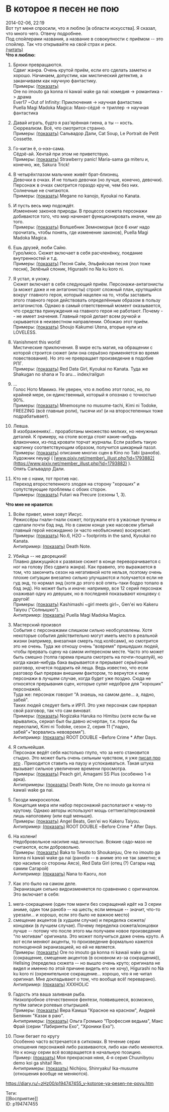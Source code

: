 В которое я песен не пою
=========================

   
 2014-02-06, 22:19   
  Вот тут меня спросили, что я люблю [в области искусства]. Я сказал, что много чего. Отвечу подробнее.   
 Под спойлерами названия, а название в совокупности с приёмом -- это спойлер. Так что открывайте на свой страх и риск.   
  [(читать)](https://zHz00.diary.ru/p194747455.htm?index=30#linkmore194747455m30)      
  **Что я люблю:**    
   
 1. Брюки превращаются.   
 Сдвиг жанра. Очень крутой приём, если его сделать заметно и хорошо. Начинаем, допустим, как мистический детектив, а заканчиваем как научную фантастику.   
 Примеры:  [(показать)](https://zHz00.diary.ru/p194747455.htm?index=1#linkmore194747455m1)      
 Ore no imouto ga konna ni kawaii wake ga nai: комедия -> романтика -> драма   
 Ever17 ~Out of Infinity: Приключения -> научная фантастика   
 Puella Magi Madoka Magica: Махо-сёдзё -> триллер -> научная фантастика     
   
 2. Давай играть, будто я раз'ярённая гиена, а ты -- кость.   
 Сюрреализм. Всё, что смотрится странно.   
 Примеры:  [(показать)](https://zHz00.diary.ru/p194747455.htm?index=2#linkmore194747455m2)    Сальвадор Дали, Cat Soup, Le Portrait de Petit Cossette.     
   
 3. Го-кигэн ё, о-нээ-сама.   
 Сёдзё-ай. Хентай при этом не приветствую.   
 Примеры:  [(показать)](https://zHz00.diary.ru/p194747455.htm?index=3#linkmore194747455m3)    Strawberry panic! Maria-sama ga miteru и, конечно, же, Sakura Trick!     
   
 4. В четырёхглазом мальчике живёт брат-близнец.   
 Девочки в очках. И не только девочки (но лучше, конечно, девочки). Персонаж в очках смотрится гораздо круче, чем без них. Солнечные не считаются.   
 Примеры:  [(показать)](https://zHz00.diary.ru/p194747455.htm?index=4#linkmore194747455m4)    Megane no kanojo, Kyoukai no Kanata.     
   
 5. И пусть весь мир подождёт.   
 Изменение законов природы. В процессе сюжета персонажи добиваются того, что мир начинает функционировать иначе, чем до того.   
 Примеры:  [(показать)](https://zHz00.diary.ru/p194747455.htm?index=5#linkmore194747455m5)    Волшебник Земноморья (все 6 книг надо прочитать, чтобы понять, где изменение законов), Puella Magi Madoka Magica.     
   
 6. Ешь друзей, люби Сайю.   
 Гуро/мясо. Сюжет включает в себя расчленёнку, поедание внутренностей и т.д.   
 Примеры:  [(показать)](https://zHz00.diary.ru/p194747455.htm?index=6#linkmore194747455m6)    Песня Сайи, Эльфийская песня (лол тоже песня), Зелёный слоник, Higurashi no  Na  ku koro ni.     
   
 7. Я устал, я ухожу.   
 Сюжет включает в себя следующий приём. Персонажи-антагонисты (а может даже и не антагонисты) строят сложный план, крутящийся вокруг главного героя, который нацелен на то, чтобы заставить этого главного героя действовать определённым образом в пользу антагонистов. Однако в самый ответственный момент оказывается, что средства принуждения на главного героя не работают. Почему -- не имеет значения. Главный герой делает всем ручкой и скрывается в неизвестном направлении. Обожаю этот приём.   
 Примеры:  [(показать)](https://zHz00.diary.ru/p194747455.htm?index=7#linkmore194747455m7)    Shoujo Kakumei Utena, вторые нули из LOVELESS.     
   
 8. Vanishment this world!   
 Мистические приключения. В мире есть магия, на обращении с которой строится сюжет (или она серьёзно применяется во время повествования). Но это не превращает произведение в подобие РПГ.   
 Примеры:  [(показать)](https://zHz00.diary.ru/p194747455.htm?index=8#linkmore194747455m8)    Red Data Girl, Kyoukai no Kanata. Туда же Shakugan no shana и To aru... index/railgun     
   
 9. ...   
 Голос Ното Мамико. Не уверен, что я люблю этот голос, но, по крайней мере, он единственный, который я опознаю с точностью 90%.   
 Примеры:  [(показать)](https://zHz00.diary.ru/p194747455.htm?index=9#linkmore194747455m9)    Mnemosyne no musume-tachi, Kimi ni Todoke, FREEZING (всё главные роли), тысячи их! (и на второстепенных тоже подрабатывает).     
   
 10. Левша.   
 В изображениях/... проработаны множество мелких, но ненужных деталей. К примеру, на столе всегда стоят какие-нибудь флакончики, из-под кровати торчат журналы. Если разбить такую картинку соответствующим образом, получится шикарный паззл.   
 Примеры:  [(показать)](https://zHz00.diary.ru/p194747455.htm?index=10#linkmore194747455m10)    описание многих сцен в Kino no Tabi (ранобэ).   
 Художник neyagi (  [www.pixiv.net/member\_illust.php?id=1793882](https://www.pixiv.net/member_illust.php?id=1793882)  ).   
 Опять Сальвадор Дали.     
   
 11. Кто не с нами, тот против нас.   
 Переход второстепенного злодея на сторону "хороших" и сопутствующие проблемы с обоих сторон.   
 Примеры:  [(показать)](https://zHz00.diary.ru/p194747455.htm?index=11#linkmore194747455m11)    Futari wa Precure (сезоны 1, 3).     
   
  **Что мне не нравится:**    
   
 1. Всём привет, меня зовут Иисус.   
 Режиссёры гнали-гнали сюжет, погружали его в ужасные пучины и сделали почти бэд энд. Но в самом конце уже насовсем убитый главный герой неожиданно (и часто необъяснимо) воскресает.   
 Примеры:  [(показать)](https://zHz00.diary.ru/p194747455.htm?index=12#linkmore194747455m12)    No.6, H2O ~ footprints in the sand, Kyoukai no Kanata.     
 Антипример:  [(показать)](https://zHz00.diary.ru/p194747455.htm?index=13#linkmore194747455m13)    Death Note.     
   
 2. Убийца -- не дворецкий!   
 Плавно движущийся к развязке сюжет в конце переворачивается с ног на голову (без сдвига жанра). Как правило, это выражается в том, что закончить сезон на негативной ноте нельзя, поэтому очень плохие ситуации внезапно сильно улучшаются и получается если не гуд энд, то нормал энд (хотя до этого всё опять-таки бодро топало в бэд энд). Но может быть и иначе: например, все 12 серий персонаж охаживал одну из девушек, но в последней показывают концовку с другой!   
 Примеры:  [(показать)](https://zHz00.diary.ru/p194747455.htm?index=14#linkmore194747455m14)    Kashimashi ~girl meets girl~, Gen'ei wo Kakeru Taiyou ("Солнышко").     
 Антипример:  [(показать)](https://zHz00.diary.ru/p194747455.htm?index=15#linkmore194747455m15)    Puella Magi Madoka Magica.     
   
 3. Мастерский произвол   
 События с персонажами слишком сильно необсуловлены. Хотя некоторые события действительно могут иметь место в реальной жизни (например, внезапная смерть под колёсами), но смотрится это не очень. Туда же отношу очень "вовремя" пришедших людей, чтобы прервать сцену на самом интересном месте. Часто это может быть смешно (толпа гарема пришла смотреть на почти-поцелуй), но когда какая-нибудь бака вырывается и прерывает серьёзный разговор, хочется подарить ей леща. Ведь известно, что если разговор был прерван внешним фактором, то вернутся к нему персонажи в лучшем случае, когда будет уже поздно. Сюда не относятся прерывания сцен, которые сулят недоброе для "хороших" персонажей.   
 Туда же: персонаж говорит "А знаешь, на самом деле... а, ладно, забей".   
 Таких людей следует бить и ИРЛ. Это уже персонаж сам прервал свой разговор, так что сам виноват.   
 Примеры:  [(показать)](https://zHz00.diary.ru/p194747455.htm?index=16#linkmore194747455m16)    Nogizaka Haruka no Himitsu (хотя если бы не врывались, сериал был бы давно исчерпан, т.к. герои бы переспали), Kimi ni Todoke, сезон 2, серия 11 ("ладно, забей"+"ворвались невовремя").     
 Антипример:  [(показать)](https://zHz00.diary.ru/p194747455.htm?index=17#linkmore194747455m17)    ROOT DOUBLE ~Before Crime \* After Days.     
   
 4. Я сильнейшая.   
 Персонаж ведёт себя настолько глупо, что за него становится стыдно. Это может быть очень сильным чувством, я уже  [писал про это](Untitled%20[038])  . Приходится ставить на паузу и успокаиваться. Такая штука вызывает сильное увеличение времени просмотра.   
 Примеры:  [(показать)](https://zHz00.diary.ru/p194747455.htm?index=18#linkmore194747455m18)    Peach girl, Amagami SS Plus (особенно 1-я арка).     
 Антипримеры:  [(показать)](https://zHz00.diary.ru/p194747455.htm?index=19#linkmore194747455m19)    Death Note, Ore no imouto ga konna ni kawaii wake ga nai.     
   
 6. Гвозди микроскопом.   
 Концепция мира или набор персонажий располагают к чему-то крутому. Однако авторы используют мощь сеттинга/персонажей лишь наполовину (или ещё меньше).   
 Примеры:  [(показать)](https://zHz00.diary.ru/p194747455.htm?index=20#linkmore194747455m20)    Angel Beats, Gen'ei wo Kakeru Taiyou.     
 Антипример:  [(показать)](https://zHz00.diary.ru/p194747455.htm?index=21#linkmore194747455m21)    ROOT DOUBLE ~Before Crime \* After Days.     
   
 7. На колени!   
 Недобровольное насилие над личностью. Всякие садо-мазо не считаются, если добровольно.   
 Примеры:  [(показать)](https://zHz00.diary.ru/p194747455.htm?index=22#linkmore194747455m22)    Baka to Tesuto to Shoukanjuu, Ore no imouto ga konna ni kawaii wake ga nai (ранобэ -- в аниме это не так заметно; я про насилие со стороны Аясэ), Red Data Girl (отец (?) Сагары над самим Сагарой)     
 Антипример:  [(показать)](https://zHz00.diary.ru/p194747455.htm?index=23#linkmore194747455m23)    Nana to Kaoru, лол     
   
 8. Как это было на самом деле.   
 Экранизация сильно видоизменяется по сравнению с оригиналом. Это включает в себя:   
 1) мега-сокращение (один том манги без сокращений идёт на 3 серии аниме, один том ранобэ -- на шесть; если меньше -- значит, что-то урезали... и хорошо, если это было не важное место)   
 2) смещение акцентов (в худшем случае) и переделка сюжета/концовки (в лучшем случае). Почему переделка сюжета/концовки лучше -- потому что после этого мы получаем новое произведение "по мотивам" оригинала. Это может получиться даже очень круто. А вот если меняют акценты, то произведение формально кажется полноценной экранизацией, но ей не является.   
 Примеры:  [(показать)](https://zHz00.diary.ru/p194747455.htm?index=24#linkmore194747455m24)    Ore no imouto ga konna ni kawaii wake ga nai (сокращение, смещение акцентов (в основном из-за сокращения)), Hellsing (переделка сюжета -- но вышло очень круто; оригинала не видел и именно по этой причине видеть его не хочу), Higurashi no  Na  ku koro ni (охренительное сокращение... хорошо, что я не читал оригинал. Мне докладывают о том, что вообще всё! переварано).     
 Антипример:  [(показать)](https://zHz00.diary.ru/p194747455.htm?index=25#linkmore194747455m25)    XXXHOLiC     
   
 9. Гадость эта ваша заливная рыба.   
 Низкопробное отечественное фентези, появившееся, возможно, путём записи ролевых отыгрышей.   
 Примеры:  [(показать)](https://zHz00.diary.ru/p194747455.htm?index=26#linkmore194747455m26)    Вера Камша "Красное на красном", Андрей Белянин "Казак в раю".     
 Антипримеры:  [(показать)](https://zHz00.diary.ru/p194747455.htm?index=27#linkmore194747455m27)    Ольга Громыко "Профессия ведьма", Макс Фрай (серии "Лабиринты Ехо", "Хроники Ехо").     
   
 10. Пони бегает по кругу   
 Особенно часто встречается в ситкомах. В течение серии отношения персонажей либо развиваются, либо как-либо меняются. Но к концу серии всё возвращается в начальную позицию.   
 Пример:  [(показать)](https://zHz00.diary.ru/p194747455.htm?index=28#linkmore194747455m28)    Моя прекрасная няня, 4-я серия Chuunibyou demo koi ga shitai! Ren.     
 Антипримеры:  [(показать)](https://zHz00.diary.ru/p194747455.htm?index=29#linkmore194747455m29)    Nichijou, Shinryaku! Ika-musume (отношения вообще не меняются).     
     
    
 <https://diary.ru/~zHz00/p194747455_v-kotoroe-ya-pesen-ne-poyu.htm>   
   
 Теги:   
 [[Восприятие]]   
 ID: p194747455